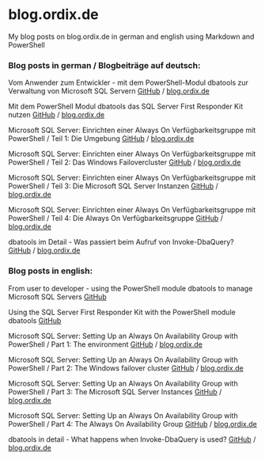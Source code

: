 # blog.ordix.de
My blog posts on blog.ordix.de in german and english using Markdown and PowerShell

### Blog posts in german / Blogbeiträge auf deutsch:

Vom Anwender zum Entwickler - mit dem PowerShell-Modul dbatools zur Verwaltung von Microsoft SQL Servern
[GitHub](2020_07_23_Vom_Anwender_zum_Entwickler.md) / [blog.ordix.de](https://blog.ordix.de/vom-anwender-zum-entwickler)

Mit dem PowerShell Modul dbatools das SQL Server First Responder Kit nutzen
[GitHub](2020_12_18_Mit_dbatools_das_First_Responder_Kit_nutzen.md) / [blog.ordix.de](https://blog.ordix.de/mit-dem-powershell-modul-dbatools-das-sql-server-first-responder-kit-nutzen)

Microsoft SQL Server: Einrichten einer Always On Verfügbarkeitsgruppe mit PowerShell / Teil 1: Die Umgebung
[GitHub](2020_12_30_Always_On_mit_PowerShell_1_Umgebung.md) / [blog.ordix.de](https://blog.ordix.de/microsoft-sql-server-einrichten-einer-always-on-verfuegbarkeitsgruppe-mit-powershell-teil-1)

Microsoft SQL Server: Einrichten einer Always On Verfügbarkeitsgruppe mit PowerShell / Teil 2: Das Windows Failovercluster
[GitHub](2020_12_31_Always_On_mit_PowerShell_2_Failovercluster.md) / [blog.ordix.de](https://blog.ordix.de/microsoft-sql-server-einrichten-einer-always-on-verfuegbarkeitsgruppe-mit-powershell-teil-2)

Microsoft SQL Server: Einrichten einer Always On Verfügbarkeitsgruppe mit PowerShell / Teil 3: Die Microsoft SQL Server Instanzen
[GitHub](2021_01_05_Always_On_mit_PowerShell_3_Instanzen.md) / [blog.ordix.de](https://blog.ordix.de/microsoft-sql-server-einrichten-einer-always-on-verfuegbarkeitsgruppe-mit-powershell-teil-3)

Microsoft SQL Server: Einrichten einer Always On Verfügbarkeitsgruppe mit PowerShell / Teil 4: Die Always On Verfügbarkeitsgruppe
[GitHub](2021_01_07_Always_On_mit_PowerShell_4_Verfügbarkeitsgruppe.md) / [blog.ordix.de](https://blog.ordix.de/microsoft-sql-server-einrichten-einer-always-on-verfuegbarkeitsgruppe-mit-powershell-teil-4)

dbatools im Detail - Was passiert beim Aufruf von Invoke-DbaQuery?
[GitHub](2021_03_29_dbatools_im_Detail_-_Was_passiert_beim_Aufruf_von_Invoke-DbaQuery.md) / [blog.ordix.de](https://blog.ordix.de/dbatools-aufruf-von-invoke-dbaquery)



### Blog posts in english:

From user to developer - using the PowerShell module dbatools to manage Microsoft SQL Servers
[GitHub](2020_07_23_From_user_to_developer.md)

Using the SQL Server First Responder Kit with the PowerShell module dbatools
[GitHub](2020_12_18_Using_the_First_Responder_Kit_with_dbatools.md)

Microsoft SQL Server: Setting Up an Always On Availability Group with PowerShell / Part 1: The environment
[GitHub](2020_12_30_Always_On_with_PowerShell_1_Environment.md) / [blog.ordix.de](https://blog.ordix.de/microsoft-sql-server-setting-up-an-always-on-availability-group-with-powershell-part-1)

Microsoft SQL Server: Setting Up an Always On Availability Group with PowerShell / Part 2: The Windows failover cluster
[GitHub](2020_12_31_Always_On_with_PowerShell_2_Failovercluster.md) / [blog.ordix.de](https://blog.ordix.de/microsoft-sql-server-setting-up-an-always-on-availability-group-with-powershell-part-2)

Microsoft SQL Server: Setting Up an Always On Availability Group with PowerShell / Part 3: The Microsoft SQL Server Instances
[GitHub](2021_01_05_Always_On_with_PowerShell_3_Instances.md) / [blog.ordix.de](https://blog.ordix.de/microsoft-sql-server-setting-up-an-always-on-availability-group-with-powershell-part-3)

Microsoft SQL Server: Setting Up an Always On Availability Group with PowerShell / Part 4: The Always On Availability Group
[GitHub](2021_01_07_Always_On_with_PowerShell_4_Availability_group.md) / [blog.ordix.de](https://blog.ordix.de/microsoft-sql-server-setting-up-an-always-on-availability-group-with-powershell-part-4)

dbatools in detail - What happens when Invoke-DbaQuery is used?
[GitHub](2021_03_29_dbatools_in_detail_-_What_happens_when_Invoke-DbaQuery_is_used.md) / [blog.ordix.de](https://blog.ordix.de/dbatools-a-simple-database-query-with-invoke-dbaquery)
